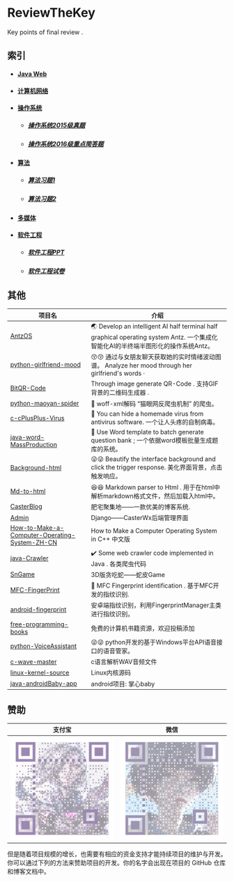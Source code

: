 # ReviewTheKey
Key points of final review . 

## 索引

* #### [Java Web](https://github.com/CasterWx/ReviewTheKey/blob/master/JavaWeb/README.md)

* #### [计算机网络](https://github.com/CasterWx/ReviewTheKey/blob/master/ComputerNetwork/README.md)

* #### [操作系统](https://github.com/CasterWx/ReviewTheKey/tree/master/OperatingSystem)

  * ##### [操作系统2015级真题](https://github.com/CasterWx/ReviewTheKey/blob/master/OperatingSystem/2015.md)

  * ##### [操作系统2016级重点简答题](https://github.com/CasterWx/ReviewTheKey/blob/master/OperatingSystem/Jdt/README.md)

* #### [算法](https://github.com/CasterWx/ReviewTheKey/tree/master/Algorithm)

  * ##### [算法习题1](https://github.com/CasterWx/ReviewTheKey/blob/master/Algorithm/README.md)

  * ##### [算法习题2](https://github.com/CasterWx/ReviewTheKey/blob/master/Algorithm/Alg.md)

* #### [多媒体](https://github.com/CasterWx/ReviewTheKey/tree/master/Multimedia)

* #### [软件工程](https://github.com/CasterWx/ReviewTheKey/tree/master/SoftwareEngineering)

    * ##### [软件工程PPT](https://github.com/CasterWx/ReviewTheKey/tree/master/SoftwareEngineering/rjgc) 

    * ##### [软件工程试卷](https://github.com/CasterWx/ReviewTheKey/tree/master/SoftwareEngineering/%E8%BD%AF%E4%BB%B6%E5%B7%A5%E7%A8%8B%E5%8D%B7%E5%AD%90/%E8%BD%AF%E4%BB%B6%E5%B7%A5%E7%A8%8B%E5%8D%B7%E5%AD%90)

## 其他

| 项目名 | 介绍 |
| ------------ | ------------ | 
| [AntzOS](https://github.com/CasterWx/AntzOS) | 🌏 Develop an intelligent AI half terminal half graphical operating system Antz. 一个集成化智能化AI的半终端半图形化的操作系统Antz。 | 
| [python-girlfriend-mood](https://github.com/CasterWx/python-girlfriend-mood) |:kissing_closed_eyes::kissing_closed_eyes: 通过与女朋友聊天获取她的实时情绪波动图谱。 Analyze her mood through her girlfriend's words · | 
| [BitQR-Code](https://github.com/CasterWx/BitQR-Code) | Through image generate QR-Code . 支持GIF背景的二维码生成器 . | 
| [python-maoyan-spider](https://github.com/CasterWx/python-maoyan-spider) | :rainbow:   woff-xml解码 “猫眼网反爬虫机制” 的爬虫。 | 
| [c-cPlusPlus-Virus](https://github.com/CasterWx/c-cPlusPlus-Virus) | :ghost: You can hide a homemade virus from antivirus software.    一个让人头疼的自制病毒。 |
| [java-word-MassProduction](https://github.com/CasterWx/java-word-MassProduction) | :bookmark_tabs: Use Word template to batch generate question bank ;   一个依据word模板批量生成题库的系统。 |
| [Background-html](https://github.com/CasterWxBlog/Background-html) | :stuck_out_tongue_winking_eye::stuck_out_tongue_winking_eye: Beautify the interface background and click the trigger response. 美化界面背景，点击触发响应。 |
| [Md-to-html](https://github.com/CasterWxBlog/Md-to-html) | :laughing::laughing: Markdown parser to Html  .   用于在html中解析markdown格式文件，然后加载入html中。 |
| [CasterBlog](https://github.com/CasterWxBlog/CasterBlog) | 肥宅聚集地——一款优美的博客系统. |
| [Admin](https://github.com/CasterWxBlog/Admin) | Django——CasterWx后端管理界面 |
|[How-to-Make-a-Computer-Operating-System-ZH-CN](https://github.com/CasterWx/How-to-Make-a-Computer-Operating-System-ZH-CN) | How to Make a Computer Operating System in C++ 中文版 |
| [java-Crawler](https://github.com/CasterWx/java-Crawler) | :heavy_check_mark: Some web crawler code implemented in Java .   各类爬虫代码 |
| [SnGame](https://github.com/CasterWx/SnGame) | 3D版贪吃蛇——蛇皮Game |
| [MFC-FingerPrint](https://github.com/CasterWx/MFC-FingerPrint) | :paw_prints:  MFC Fingerprint identification .  基于MFC开发的指纹识别.  |
| [android-fingerprint](https://github.com/CasterWx/android-fingerprint) | 安卓端指纹识别，利用FingerprintManager主类进行指纹识别。 |
| [free-programming-books](https://github.com/CasterWx/free-programming-books) | 免费的计算机书籍资源，欢迎投稿添加 |
| [python-VoiceAssistant](https://github.com/CasterWx/python-VoiceAssistant) | :stuck_out_tongue_winking_eye::stuck_out_tongue_winking_eye: python开发的基于Windows平台API语音接口的语音管家。 |
| [c-wave-master](https://github.com/CasterWx/c-wave-master) | c语言解析WAV音频文件 |
| [linux-kernel-source](https://github.com/CasterWx/linux-kernel-source) | Linux内核源码 |
| [java-androidBaby-app](https://github.com/CasterWx/java-androidBaby-app) | android项目: 掌心baby |


## 赞助

| 支付宝 | 微信 |
| ------------ | ------------ |
| <img src="https://github.com/CasterWx/BitQR-Code/raw/master/img/pay.png"/> |<img src="https://github.com/CasterWx/BitQR-Code/raw/master/img/wx.png"/> |

但是随着项目规模的增长，也需要有相应的资金支持才能持续项目的维护与开发。你可以通过下列的方法来赞助项目的开发。你的名字会出现在项目的 GitHub 仓库和博客文档中。